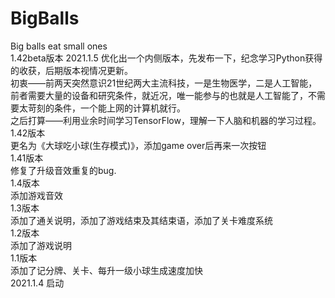 # BigBalls
Big balls eat small ones  
1.42beta版本
2021.1.5
优化出一个内侧版本，先发布一下，纪念学习Python获得的收获，后期版本视情况更新。  
初衷——前两天突然意识21世纪两大主流科技，一是生物医学，二是人工智能，前者需要大量的设备和研究条件，就近况，唯一能参与的也就是人工智能了，不需要太苛刻的条件，一个能上网的计算机就行。  
之后打算——利用业余时间学习TensorFlow，理解一下人脑和机器的学习过程。  
1.42版本  
更名为《大球吃小球(生存模式)》，添加game over后再来一次按钮  
1.41版本   
修复了升级音效重复的bug.  
1.4版本  
添加游戏音效  
1.3版本  
添加了通关说明，添加了游戏结束及其结束语，添加了关卡难度系统  
1.2版本  
添加了游戏说明  
1.1版本  
添加了记分牌、关卡、每升一级小球生成速度加快  
2021.1.4 启动  
